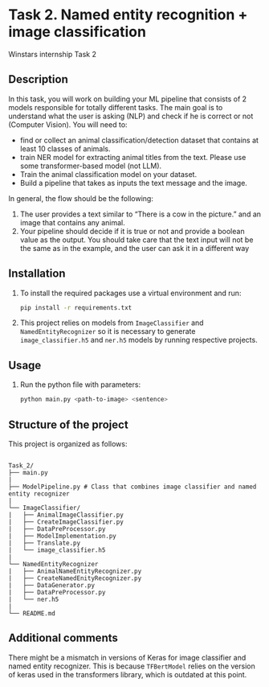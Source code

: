# Task 2. Named entity recognition + image classification

Winstars internship Task 2

## Description

In this task, you will work on building your ML pipeline that consists of 2 models responsible for
totally different tasks. The main goal is to understand what the user is asking (NLP) and check if
he is correct or not (Computer Vision).
You will need to:
* find or collect an animal classification/detection dataset that contains at least 10
classes of animals.
* train NER model for extracting animal titles from the text. Please use some
transformer-based model (not LLM).
* Train the animal classification model on your dataset.
* Build a pipeline that takes as inputs the text message and the image.

In general, the flow should be the following:
1. The user provides a text similar to “There is a cow in the picture.” and an image that
contains any animal.
2. Your pipeline should decide if it is true or not and provide a boolean value as the output.
You should take care that the text input will not be the same as in the example, and the
user can ask it in a different way

## Installation

1. To install the required packages use a virtual environment and run:
    ```sh
    pip install -r requirements.txt
    ```
2. This project relies on models from ```ImageClassifier``` and ```NamedEntityRecognizer``` so it is necessary to generate ```image_classifier.h5``` and ```ner.h5``` models by running respective projects.

## Usage

1. Run the python file with parameters:
    ```sh
    python main.py <path-to-image> <sentence>
    ```

## Structure of the project
This project is organized as follows:
```

Task_2/
├── main.py
|
├── ModelPipeline.py # Class that combines image classifier and named entity recognizer
|
└── ImageClassifier/
|   ├── AnimalImageClassifier.py
|   ├── CreateImageClassifier.py
|   ├── DataPreProcessor.py
|   ├── ModelImplementation.py
|   ├── Translate.py
|   └── image_classifier.h5
|
└── NamedEntityRecognizer
|   ├── AnimalNameEntityRecognizer.py
|   ├── CreateNamedEnityRecognizer.py
|   ├── DataGenerator.py
|   ├── DataPreProcessor.py
|   └── ner.h5
|
└── README.md
```

## Additional comments

There might be a mismatch in versions of Keras for image classifier and named entity recognizer. This is because ```TFBertModel``` relies on the version of keras used in the transformers library, which is outdated at this point.
